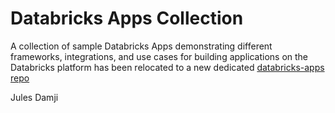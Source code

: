 # Databricks Apps Collection

A collection of sample Databricks Apps demonstrating different frameworks, integrations, and use cases for building applications on the Databricks platform
has been relocated to a new dedicated [databricks-apps repo](https://github.com/dmatrix/databricks-apps)


Jules Damji
